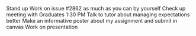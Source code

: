 Stand up
Work on issue #2862 as much as you can by yourself
Check up meeting with Graduates 1:30 PM 
Talk to tutor about managing expectations better
Make an informative poster about my assignment and submit in canvas
Work on presentation
